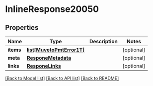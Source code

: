 # InlineResponse20050

## Properties
Name | Type | Description | Notes
------------ | ------------- | ------------- | -------------
**items** | [**list[MuvetoPmtError1T]**](MuvetoPmtError1T.md) |  | [optional] 
**meta** | [**ResponeMetadata**](ResponeMetadata.md) |  | [optional] 
**links** | [**ResponeLinks**](ResponeLinks.md) |  | [optional] 

[[Back to Model list]](../README.md#documentation-for-models) [[Back to API list]](../README.md#documentation-for-api-endpoints) [[Back to README]](../README.md)


